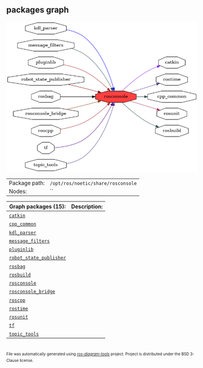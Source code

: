 <!--
File was automatically generated using 'ros-diagram-tools' project.
Project is distributed under the BSD 3-Clause license.
-->

## packages graph

[![rosconsole](rosconsole.png "rosconsole")](rosconsole.png)

|     |     |
| --- | --- |
| Package path: | `/opt/ros/noetic/share/rosconsole` |
| Nodes: | `` |


| Graph packages (15): | Description: |
| -------------------- | ------------ |
| [`catkin`](catkin.md) |  |
| [`cpp_common`](cpp_common.md) |  |
| [`kdl_parser`](kdl_parser.md) |  |
| [`message_filters`](message_filters.md) |  |
| [`pluginlib`](pluginlib.md) |  |
| [`robot_state_publisher`](robot_state_publisher.md) |  |
| [`rosbag`](rosbag.md) |  |
| [`rosbuild`](rosbuild.md) |  |
| [`rosconsole`](rosconsole.md) |  |
| [`rosconsole_bridge`](rosconsole_bridge.md) |  |
| [`roscpp`](roscpp.md) |  |
| [`rostime`](rostime.md) |  |
| [`rosunit`](rosunit.md) |  |
| [`tf`](tf.md) |  |
| [`topic_tools`](topic_tools.md) |  |


</br>
<font size="1">
File was automatically generated using <a href="https://github.com/anetczuk/ros-diagram-tools"><i>ros-diagram-tools</i></a> project.
Project is distributed under the BSD 3-Clause license.
</font>

